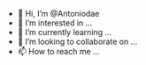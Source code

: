 - 👋 Hi, I’m @Antoniodae
- 👀 I’m interested in ...
- 🌱 I’m currently learning ...
- 💞️ I’m looking to collaborate on ...
- 📫 How to reach me ...

<!---
Antoniodae/Antoniodae is a ✨ special ✨ repository because its `README.md` (this file) appears on your GitHub profile.
You can click the Preview link to take a look at your changes.
--->
